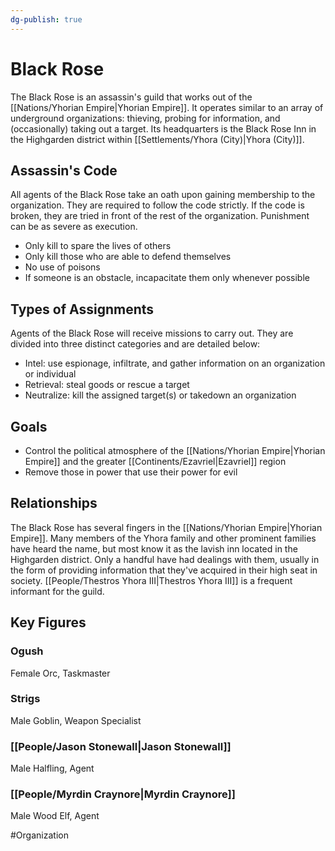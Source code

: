```yaml
---
dg-publish: true
---
```


# Black Rose
The Black Rose is an assassin's guild that works out of the [[Nations/Yhorian Empire|Yhorian Empire]]. It operates similar to an array of underground organizations: thieving, probing for information, and (occasionally) taking out a target. Its headquarters is the Black Rose Inn in the Highgarden district within [[Settlements/Yhora (City)|Yhora (City)]]. 

## Assassin's Code
All agents of the Black Rose take an oath upon gaining membership to the organization. They are required to follow the code strictly. If the code is broken, they are tried in front of the rest of the organization. Punishment can be as severe as execution. 
- Only kill to spare the lives of others
- Only kill those who are able to defend themselves
- No use of poisons
- If someone is an obstacle, incapacitate them only whenever possible

## Types of Assignments
Agents of the Black Rose will receive missions to carry out. They are divided into three distinct categories and are detailed below: 
- Intel: use espionage, infiltrate, and gather information on an organization or individual
- Retrieval: steal goods or rescue a target
- Neutralize: kill the assigned target(s) or takedown an organization

## Goals
- Control the political atmosphere of the [[Nations/Yhorian Empire|Yhorian Empire]] and the greater [[Continents/Ezavriel|Ezavriel]] region
- Remove those in power that use their power for evil  

## Relationships
The Black Rose has several fingers in the [[Nations/Yhorian Empire|Yhorian Empire]]. Many members of the Yhora family and other prominent families have heard the name, but most know it as the lavish inn located in the Highgarden district. Only a handful have had dealings with them, usually in the form of providing information that they've acquired in their high seat in society. [[People/Thestros Yhora III|Thestros Yhora III]] is a frequent informant for the guild.

## Key Figures
### Ogush
Female Orc, Taskmaster

### Strigs
Male Goblin, Weapon Specialist

### [[People/Jason Stonewall|Jason Stonewall]]
Male Halfling, Agent

### [[People/Myrdin Craynore|Myrdin Craynore]]
Male Wood Elf, Agent

#Organization